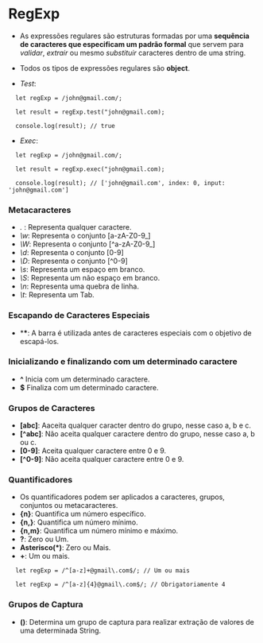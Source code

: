 # RegExp

- As expressões regulares são estruturas formadas por uma **sequência de caracteres que especificam um padrão formal** que servem para *validar*, *extrair* ou mesmo *substituir* caracteres dentro de uma string. 
- Todos os tipos de expressões regulares são **object**.

- *Test*:
```
  let regExp = /john@gmail.com/;
  
  let result = regExp.test("john@gmail.com);
  
  console.log(result); // true
```

- *Exec*:
```
  let regExp = /john@gmail.com/;
  
  let result = regExp.exec("john@gmail.com);
  
  console.log(result); // ['john@gmail.com', index: 0, input: 'john@gmail.com']
``` 

### Metacaracteres

- *.* : Representa qualquer caractere.
- *\w*: Representa o conjunto [a-zA-Z0-9_]
- *\W*: Representa o conjunto [^a-zA-Z0-9_]
- *\d*: Representa o conjunto [0-9]
- *\D*: Representa o conjunto [^0-9]
- *\s*: Representa um espaço em branco.
- *\S*: Representa um não espaço em branco.
- *\n*: Representa uma quebra de linha.
- *\t*: Representa um Tab.

### Escapando de Caracteres Especiais

- ***\***: A barra é utilizada antes de caracteres especiais com o objetivo de escapá-los.

### Inicializando e finalizando com um determinado caractere 

- **^** Inicia com um determinado caractere.
- **$** Finaliza com um determinado caractere.

### Grupos de Caracteres 

- **[abc]**: Aaceita qualquer caracter dentro do grupo, nesse caso a, b e c.
- **[^abc]**: Não aceita qualquer caractere dentro do grupo, nesse caso a, b ou c.
- **[0-9]**: Aceita qualquer caractere entre 0 e 9.
- **[^0-9]**: Não aceita qualquer caractere entre 0 e 9. 

### Quantificadores 

- Os quantificadores podem ser aplicados a caracteres, grupos, conjuntos ou metacaracteres. 
- **{n}**: Quantifica um número específico.
- **{n,}**: Quantifica um número mínimo.
- **{n,m}**: Quantifica um número mínimo e máximo.
- **?**: Zero ou Um.
- **Asterisco(*)**: Zero ou Mais.
- **+**: Um ou mais.

```
  let regExp = /^[a-z]+@gmail\.com$/; // Um ou mais 
  
  let regExp = /^[a-z]{4}@gmail\.com$/; // Obrigatoriamente 4
```

### Grupos de Captura

- **()**: Determina um grupo de captura para realizar extração de valores de uma determinada String. 
  